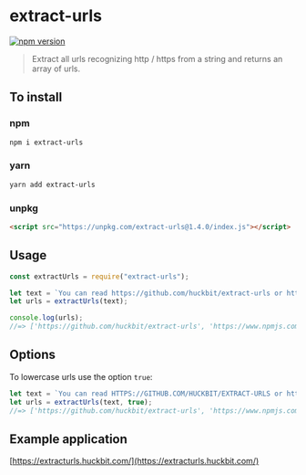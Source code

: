 # extract-urls

[![npm version](https://badge.fury.io/js/extract-urls.svg)](https://badge.fury.io/js/extract-urls)

> Extract all urls recognizing http / https from a string and returns an array of urls.

## To install

### npm

```sh
npm i extract-urls
```

### yarn

```sh
yarn add extract-urls
```

### unpkg

```html
<script src="https://unpkg.com/extract-urls@1.4.0/index.js"></script>
```

## Usage

```javascript
const extractUrls = require("extract-urls");

let text = `You can read https://github.com/huckbit/extract-urls or https://www.npmjs.com/package/extract-urls for more info`;
let urls = extractUrls(text);

console.log(urls);
//=> ['https://github.com/huckbit/extract-urls', 'https://www.npmjs.com/package/extract-urls']
```

## Options

To lowercase urls use the option `true`:

```javascript
let text = `You can read HTTPS://GITHUB.COM/HUCKBIT/EXTRACT-URLS or https://www.npmjs.com/package/extract-urls for more info`;
let urls = extractUrls(text, true);
//=> ['https://github.com/huckbit/extract-urls', 'https://www.npmjs.com/package/extract-urls']
```

## Example application

[https://extracturls.huckbit.com/](https://extracturls.huckbit.com/)
